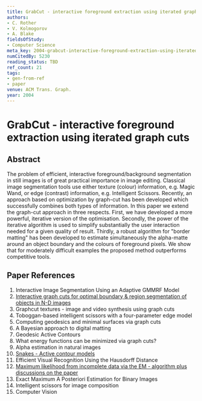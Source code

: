 ```yaml
---
title: GrabCut - interactive foreground extraction using iterated graph cuts
authors:
- C. Rother
- V. Kolmogorov
- A. Blake
fieldsOfStudy:
- Computer Science
meta_key: 2004-grabcut-interactive-foreground-extraction-using-iterated-graph-cuts
numCitedBy: 5230
reading_status: TBD
ref_count: 21
tags:
- gen-from-ref
- paper
venue: ACM Trans. Graph.
year: 2004
---
```


# GrabCut - interactive foreground extraction using iterated graph cuts

## Abstract

The problem of efficient, interactive foreground/background segmentation in still images is of great practical importance in image editing. Classical image segmentation tools use either texture (colour) information, e.g. Magic Wand, or edge (contrast) information, e.g. Intelligent Scissors. Recently, an approach based on optimization by graph-cut has been developed which successfully combines both types of information. In this paper we extend the graph-cut approach in three respects. First, we have developed a more powerful, iterative version of the optimisation. Secondly, the power of the iterative algorithm is used to simplify substantially the user interaction needed for a given quality of result. Thirdly, a robust algorithm for "border matting" has been developed to estimate simultaneously the alpha-matte around an object boundary and the colours of foreground pixels. We show that for moderately difficult examples the proposed method outperforms competitive tools.

## Paper References

1. Interactive Image Segmentation Using an Adaptive GMMRF Model
2. [Interactive graph cuts for optimal boundary & region segmentation of objects in N-D images](2001-interactive-graph-cuts-for-optimal-boundary-region-segmentation-of-objects-in-n-d-images)
3. Graphcut textures - image and video synthesis using graph cuts
4. Toboggan-based intelligent scissors with a four-parameter edge model
5. Computing geodesics and minimal surfaces via graph cuts
6. A Bayesian approach to digital matting
7. Geodesic Active Contours
8. What energy functions can be minimized via graph cuts?
9. Alpha estimation in natural images
10. [Snakes - Active contour models](2004-snakes-active-contour-models)
11. Efficient Visual Recognition Using the Hausdorff Distance
12. [Maximum likelihood from incomplete data via the EM - algorithm plus discussions on the paper](1977-maximum-likelihood-from-incomplete-data-via-the-em-algorithm-plus-discussions-on-the-paper)
13. Exact Maximum A Posteriori Estimation for Binary Images
14. Intelligent scissors for image composition
15. Computer Vision
